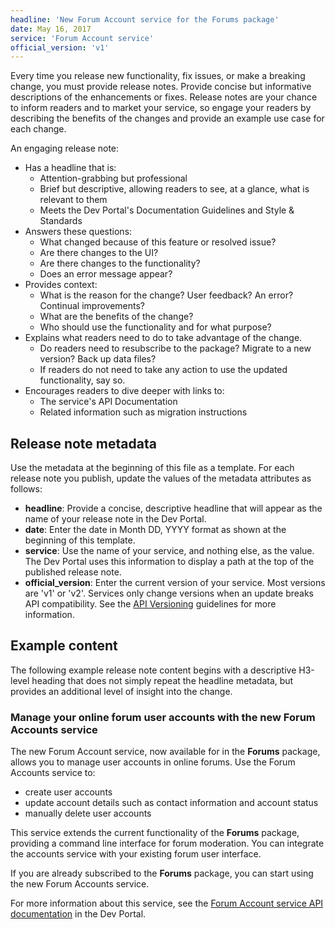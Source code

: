 ```yaml
---
headline: 'New Forum Account service for the Forums package'
date: May 16, 2017
service: 'Forum Account service'
official_version: 'v1'
---
```


Every time you release new functionality, fix issues, or make a breaking change, you must provide release notes. Provide concise but informative descriptions of the enhancements or fixes. Release notes are your chance to inform readers and to market your service, so engage your readers by describing the benefits of the changes and provide an example use case for each change. 

An engaging release note: 
* Has a headline that is:
  + Attention-grabbing but professional
  + Brief but descriptive, allowing readers to see, at a glance, what is relevant to them
  + Meets the Dev Portal's Documentation Guidelines and Style & Standards 
* Answers these questions: 
  + What changed because of this feature or resolved issue?
  + Are there changes to the UI?
  + Are there changes to the functionality?
  + Does an error message appear?
* Provides context:
  + What is the reason for the change? User feedback? An error? Continual improvements?
  + What are the benefits of the change?
  + Who should use the functionality and for what purpose?
* Explains what readers need to do to take advantage of the change.
  + Do readers need to resubscribe to the package? Migrate to a new version? Back up data files?
  + If readers do not need to take any action to use the updated functionality, say so.
* Encourages readers to dive deeper with links to:
  + The service's API Documentation 
  + Related information such as migration instructions

## Release note metadata
Use the metadata at the beginning of this file as a template. For each release note you publish, update the values of the metadata attributes as follows:

* **headline**: Provide a concise, descriptive headline that will appear as the name of your release note in the Dev Portal.
* **date**: Enter the date in Month DD, YYYY format as shown at the beginning of this template.
* **service**: Use the name of your service, and nothing else, as the value. The Dev Portal uses this information to display a path at the top of the published release note.
* **official_version**: Enter the current version of your service. Most versions are 'v1' or 'v2'. Services only change versions when an update breaks API compatibility. See the [API Versioning](https://devportal.yaas.io/tools/developmentguidelines/020_api_versioning.html) guidelines for more information. 

## Example content
The following example release note content begins with a descriptive H3-level heading that does not simply repeat the headline metadata, but provides an additional level of insight into the change.

### Manage your online forum user accounts with the new Forum Accounts service
The new Forum Account service, now available for in the **Forums** package, allows you to manage user accounts in online forums. Use the Forum Accounts service to: 

* create user accounts
* update account details such as contact information and account status
* manually delete user accounts

This service extends the current functionality of the **Forums** package, providing a command line interface for forum moderation. You can integrate the accounts service with your existing forum user interface. 

If you are already subscribed to the **Forums** package, you can start using the new Forum Accounts service. 

For more information about this service, see the [Forum Account service API documentation](#) in the Dev Portal. 


